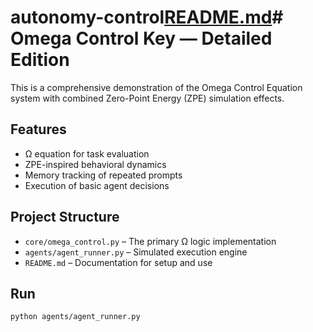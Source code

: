 # autonomy-control[README.md](https://github.com/user-attachments/files/20893349/README.md)# Omega Control Key — Detailed Edition

This is a comprehensive demonstration of the Omega Control Equation system with combined Zero-Point Energy (ZPE) simulation effects.

## Features

- Ω equation for task evaluation
- ZPE-inspired behavioral dynamics
- Memory tracking of repeated prompts
- Execution of basic agent decisions

## Project Structure

- `core/omega_control.py` – The primary Ω logic implementation
- `agents/agent_runner.py` – Simulated execution engine
- `README.md` – Documentation for setup and use

## Run

```bash
python agents/agent_runner.py
```

